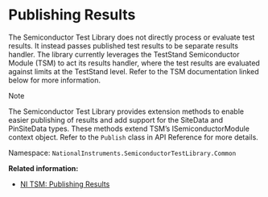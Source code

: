 # Publishing Results

The Semiconductor Test Library does not directly process or evaluate test results. It instead passes published test results to be separate results handler. The library currently leverages the TestStand Semiconductor Module (TSM) to act its results handler, where the test results are evaluated against limits at the TestStand level. Refer to the TSM documentation linked below for more information.

> [!NOTE]
> The Semiconductor Test Library provides extension methods to enable easier publishing of results and add support for the SiteData and PinSiteData types. These methods extend TSM’s ISemiconductorModule context object. Refer to the `Publish` class in API Reference for more details.
>
> Namespace: `NationalInstruments.SemiconductorTestLibrary.Common`

**Related information:**

- [NI TSM: Publishing Results](https://www.ni.com/docs/en-US/bundle/teststand-semiconductor-module/page/publishing-results.html)
